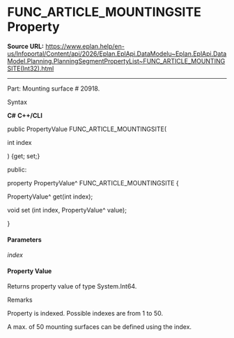 # FUNC_ARTICLE_MOUNTINGSITE Property

**Source URL:** https://www.eplan.help/en-us/Infoportal/Content/api/2026/Eplan.EplApi.DataModelu~Eplan.EplApi.DataModel.Planning.PlanningSegmentPropertyList~FUNC_ARTICLE_MOUNTINGSITE(Int32).html

---

Part: Mounting surface # 20918.

Syntax

**C#**
**C++/CLI**


public PropertyValue FUNC_ARTICLE_MOUNTINGSITE( 

   int index

) {get; set;}

public:

property PropertyValue^ FUNC_ARTICLE_MOUNTINGSITE {

   PropertyValue^ get(int index);

   void set (int index, PropertyValue^ value);

}


#### Parameters

*index*

#### Property Value

Returns property value of type System.Int64.

Remarks

Property is indexed. Possible indexes are from 1 to 50.

A max. of 50 mounting surfaces can be defined using the index.
